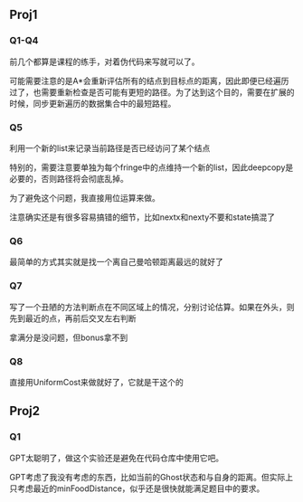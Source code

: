 ## Proj1
### Q1-Q4
前几个都算是课程的练手，对着伪代码来写就可以了。

可能需要注意的是A*会重新评估所有的结点到目标点的距离，因此即便已经遍历过了，也需要重新检查是否可能有更短的路径。为了达到这个目的，需要在扩展的时候，同步更新遍历的数据集合中的最短路程。

### Q5
利用一个新的list来记录当前路径是否已经访问了某个结点

特别的，需要注意要单独为每个fringe中的点维持一个新的list，因此deepcopy是必要的，否则路径将会彻底乱掉。

为了避免这个问题，我直接用位运算来做。

注意确实还是有很多容易搞错的细节，比如nextx和nexty不要和state搞混了
### Q6
最简单的方式其实就是找一个离自己曼哈顿距离最远的就好了

### Q7
写了一个丑陋的方法判断点在不同区域上的情况，分别讨论估算。如果在外头，则先到最近的点，再前后交叉左右判断

拿满分是没问题，但bonus拿不到
### Q8
直接用UniformCost来做就好了，它就是干这个的

## Proj2
### Q1
GPT太聪明了，做这个实验还是避免在代码仓库中使用它吧。

GPT考虑了我没有考虑的东西，比如当前的Ghost状态和与自身的距离。但实际上只考虑最近的minFoodDistance，似乎还是很快就能满足题目中的要求。